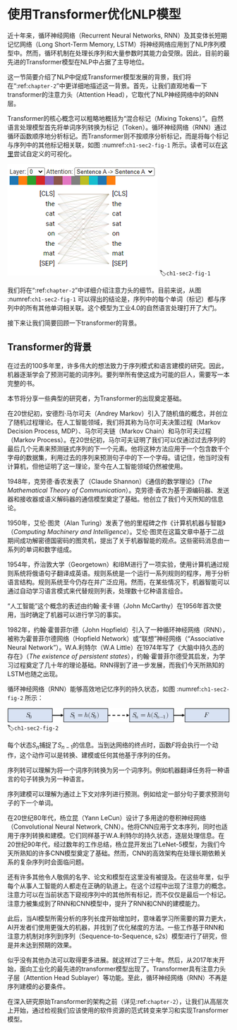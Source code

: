 # 使用Transformer优化NLP模型

近十年来，循环神经网络（Recurrent Neural Networks, RNN）及其变体长短期记忆网络（Long Short-Term Memory, LSTM）将神经网络应用到了NLP序列模型中。然而，循环机制在处理长序列和大量参数时其能力会受限。因此，目前的最先进的Transformer模型在NLP中占据了主导地位。

这一节简要介绍了NLP中促成Transformer模型发展的背景，我们将在“:ref:`chapter-2`”中更详细地描述这一背景。首先，让我们直观地看一下transformer的注意力头（Attention Head），它取代了NLP神经网络中的RNN层。

Transformer的核心概念可以粗略地概括为“混合标记（Mixing Tokens）”。自然语言处理模型首先将单词序列转换为标记（Token）。循环神经网络（RNN）通过循环函数顺序地分析标记。而Transformer则不按顺序分析标记，而是将每个标记与序列中的其他标记相关联，如图 :numref:`ch1-sec2-fig-1` 所示。读者可以在[这里](https://github.com/jessevig/bertviz)尝试自定义的可视化。

![Transformer中某一层的注意力头](screenshots/2024-03-19-10-06-17.png)
:label:`ch1-sec2-fig-1`

我们将在“:ref:`chapter-2`”中详细介绍注意力头的细节。目前来说，从图 :numref:`ch1-sec2-fig-1` 可以得出的结论是，序列中的每个单词（标记）都与序列中的所有其他单词相关联。这个模型为工业4.0的自然语言处理打开了大门。

接下来让我们简要回顾一下transformer的背景。

## Transformer的背景

在过去的100多年里，许多伟大的想法致力于序列模式和语言建模的研究。因此，机器逐渐学会了预测可能的词序列。要列举所有使这成为可能的巨人，需要写一本完整的书。

本节将分享一些典型的研究者，为Transformer的出现奠定基础。

在20世纪初，安德烈·马尔可夫（Andrey Markov）引入了随机值的概念，并创立了随机过程理论。在人工智能领域，我们将其称为马尔可夫决策过程（Markov Decision Process, MDP）、马尔可夫链（Markov Chain）和马尔可夫过程（Markov Process）。在20世纪初，马尔可夫证明了我们可以仅通过过去序列的最后几个元素来预测链式序列的下一个元素。他将这种方法应用于一个包含数千个字母的数据集，利用过去的序列来预测句子中的下一个字母。请记住，他当时没有计算机，但他证明了这一理论，至今在人工智能领域仍然被使用。

1948年，克劳德·香农发表了（Claude Shannon）《通信的数学理论》（*The Mathematical Theory of Communication*）。克劳德·香农为基于源编码器、发送器和接收器或语义解码器的通信模型奠定了基础。他创立了我们今天所知的信息论。

1950年，艾伦·图灵（Alan Turing）发表了他的里程碑之作《计算机机器与智能》（*Computing Machinery and Intelligence*）。艾伦·图灵在这篇文章中基于二战期间成功解密德国密码的图灵机，提出了关于机器智能的观点。这些密码消息由一系列的单词和数字组成。

1954年，乔治敦大学（Georgetown）和IBM进行了一项实验，使用计算机通过规则系统将俄语句子翻译成英语。规则系统是一个运行一系列规则的程序，用于分析语言结构。规则系统至今仍存在并广泛应用。然而，在某些情况下，机器智能可以通过自动学习语言模式来代替规则列表，处理数十亿种语言组合。

“人工智能”这个概念的表述由约翰·麦卡锡（John McCarthy）在1956年首次使用，当时确定了机器可以进行学习的事实。

1982年，约翰·霍普菲尔德（John Hopfield）引入了一种循环神经网络（RNN），被称为霍普菲尔德网络（Hopfield Network）或“联想”神经网络（“Associative Neural Network”）。W.A.利特尔（W.A Little）在1974年写了《大脑中持久态的存在》（*The existence of persistent states*），约翰·霍普菲尔德受其启发，为学习过程奠定了几十年的理论基础。RNN得到了进一步发展，而我们今天所熟知的LSTM也随之出现。

循环神经网络（RNN）能够高效地记忆序列的持久状态，如图 :numref:`ch1-sec2-fig-2` 所示：

![RNN流程图](screenshots/rnn-process.svg)
:label:`ch1-sec2-fig-2`

每个状态$S_n$捕捉了$S_{n-1}$的信息。当到达网络的终点时，函数$F$将会执行一个动作，这个动作可以是转换、建模或任何其他基于序列的任务。

<!-- 加两段解释序列转换和序列建模 -->

序列转可以理解为将一个词序列转换为另一个词序列。例如机器翻译任务将一种语言的句子转换为另一种语言。

序列建模可以理解为通过上下文对序列进行预测。例如给定一部分句子要求预测句子的下一个单词。

在20世纪80年代，杨立昆（Yann LeCun）设计了多用途的卷积神经网络（Convolutional Neural Network, CNN）。他将CNN应用于文本序列，同时也适用于序列转换和建模。它们同样基于W.A.利特尔的持久状态，逐层处理信息。在20世纪90年代，经过数年的工作总结，杨立昆开发出了LeNet-5模型，为我们今天所熟知的许多CNN模型奠定了基础。然而，CNN的高效架构在处理长期依赖关系的复杂序列时会面临问题。

还有许多其他令人敬佩的名字、论文和模型在这里没有被提及。在这些年里，似乎每个从事人工智能的人都走在正确的轨道上。在这个过程中出现了注意力的概念。注意力可以在当前状态下窥视序列中的其他所有标记，而不仅仅是最后一个标记。注意力被集成到了RNN和CNN模型中，提升了RNN和CNN的建模能力。

此后，当AI模型所需分析的序列长度开始增加时，意味着学习所需要的算力更大，AI开发者们使用更强大的机器，并找到了优化梯度的方法。一些工作基于RNN和注意力机制对序列到序列（Sequence-to-Sequence, s2s）模型进行了研究，但是并未达到预期的效果。

似乎没有其他办法可以取得更多进展。就这样过了三十年。然后，从2017年末开始，面向工业化的最先进的transformer模型出现了。Transformer具有注意力头子层（Attention Head Sublayer）等功能。至此，循环神经网络（RNN）不再是序列建模的必要条件。

在深入研究原始Transformer的架构之前（详见:ref:`chapter-2`），让我们从高层次上开始，通过检视我们应该使用的软件资源的范式转变来学习和实现Transformer模型。